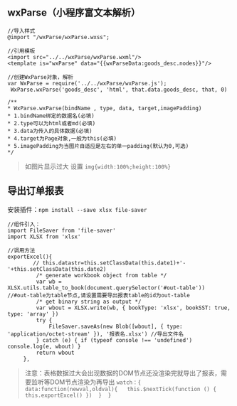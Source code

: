 ##  wxParse（小程序富文本解析）

```
//导入样式
@import "/wxParse/wxParse.wxss";

//引用模板
<import src="../../wxParse/wxParse.wxml"/>
<template is="wxParse" data="{{wxParseData:goods_desc.nodes}}"/>

//创建WxParse对象，解析
var WxParse = require('../../wxParse/wxParse.js');
 WxParse.wxParse('goods_desc', 'html', that.data.goods_desc, that, 0)

/**
* WxParse.wxParse(bindName , type, data, target,imagePadding)
* 1.bindName绑定的数据名(必填)
* 2.type可以为html或者md(必填)
* 3.data为传入的具体数据(必填)
* 4.target为Page对象,一般为this(必填)
* 5.imagePadding为当图片自适应是左右的单一padding(默认为0,可选)
*/
```

> 如图片显示过大 设置 `img{width:100%;height:100%}`

## 导出订单报表

安装插件：`npm install --save xlsx file-saver`

```
//组件引入：
import FileSaver from 'file-saver'
import XLSX from 'xlsx'

//调用方法
exportExcel(){
        // this.datastr=this.setClassData(this.date1)+'-'+this.setClassData(this.date2)
         /* generate workbook object from table */
         var wb = XLSX.utils.table_to_book(document.querySelector('#out-table'))  //#out-table为table节点,请设置需要导出报表table的id为out-table
         /* get binary string as output */
         var wbout = XLSX.write(wb, { bookType: 'xlsx', bookSST: true, type: 'array' })
         try {
             FileSaver.saveAs(new Blob([wbout], { type: 'application/octet-stream' }), '报表名.xlsx') //导出文件名
         } catch (e) { if (typeof console !== 'undefined') console.log(e, wbout) }
         return wbout
     },

```

> 注意：表格数据过大会出现数据的DOM节点还没渲染完就导出了报表，需要监听等DOM节点渲染为再导出
`watch：{ 
	data:function(newval,oldval){  
		this.$nextTick(function () {
				this.exportExcel()
		}) 
	} 
}`